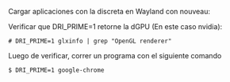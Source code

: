 Cargar aplicaciones con la discreta en Wayland con nouveau:

Verificar que DRI_PRIME=1 retorne la dGPU (En este caso nvidia):

```
# DRI_PRIME=1 glxinfo | grep "OpenGL renderer"
```

Luego de verificar, correr un programa con el siguiente comando

```
$ DRI_PRIME=1 google-chrome
```


